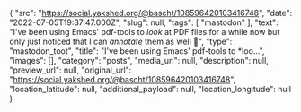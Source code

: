 {
  "src": "https://social.yakshed.org/@bascht/108596420103416748",
  "date": "2022-07-05T19:37:47.000Z",
  "slug": null,
  "tags": [
    "mastodon"
  ],
  "text": "I've been using Emacs' pdf-tools to *look* at PDF files for a while now but only just noticed that I can *annotate* them as well 🤯",
  "type": "mastodon_toot",
  "title": "I've been using Emacs' pdf-tools to *loo…",
  "images": [],
  "category": "posts",
  "media_url": null,
  "description": null,
  "preview_url": null,
  "original_url": "https://social.yakshed.org/@bascht/108596420103416748",
  "location_latitude": null,
  "additional_payload": null,
  "location_longitude": null
}